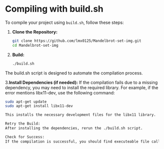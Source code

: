 # Compiling with build.sh

To compile your project using `build.sh`, follow these steps:

1. **Clone the Repository:**
   ```bash
   git clone https://github.com/lmx0125/Mandelbrot-set-img.git
   cd Mandelbrot-set-img

2. **Build:**
   ```bash for linux
   ./build.sh

The build.sh script is designed to automate the compilation process.

3.**Install Dependencies (if needed):**
If the compilation fails due to a missing dependency, you may need to install the required library. For example, if the error mentions libx11-dev, use the following command:

   ```bash
   sudo apt-get update
   sudo apt-get install libx11-dev

This installs the necessary development files for the libx11 library.

Retry the Build:
After installing the dependencies, rerun the ./build.sh script.

Check for Success:
If the compilation is successful, you should find executeable file called "set" or "set.exe"(if you change the build.sh)
